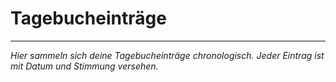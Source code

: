 # Tagebucheinträge

---
*Hier sammeln sich deine Tagebucheinträge chronologisch. Jeder Eintrag ist mit Datum und Stimmung versehen.*
